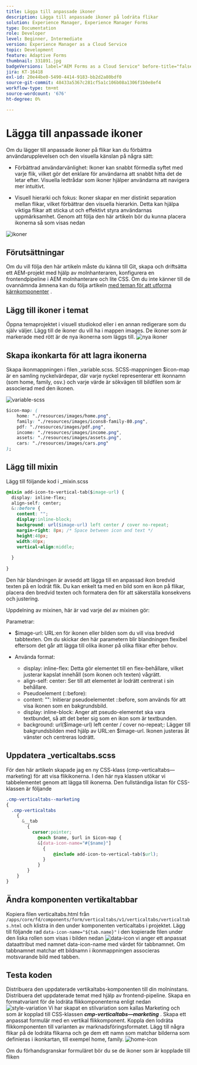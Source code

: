 ```yaml
---
title: Lägga till anpassade ikoner
description: Lägga till anpassade ikoner på lodräta flikar
solution: Experience Manager, Experience Manager Forms
type: Documentation
role: Developer
level: Beginner, Intermediate
version: Experience Manager as a Cloud Service
topic: Development
feature: Adaptive Forms
thumbnail: 331891.jpg
badgeVersions: label="AEM Forms as a Cloud Service" before-title="false"
jira: KT-16418
exl-id: 20e44be0-5490-4414-9183-bb2d2a80bdf0
source-git-commit: 48433a5367c281cf5a1c106b08a1306f1b0e8ef4
workflow-type: tm+mt
source-wordcount: '676'
ht-degree: 0%

---
```


# Lägga till anpassade ikoner

Om du lägger till anpassade ikoner på flikar kan du förbättra användarupplevelsen och den visuella känslan på några sätt:

* Förbättrad användarvänlighet: Ikoner kan snabbt förmedla syftet med varje flik, vilket gör det enklare för användarna att snabbt hitta det de letar efter. Visuella ledtrådar som ikoner hjälper användarna att navigera mer intuitivt.

* Visuell hierarki och fokus: Ikoner skapar en mer distinkt separation mellan flikar, vilket förbättrar den visuella hierarkin. Detta kan hjälpa viktiga flikar att sticka ut och effektivt styra användarnas uppmärksamhet.
Genom att följa den här artikeln bör du kunna placera ikonerna så som visas nedan

![ikoner](assets/icons.png)

## Förutsättningar

Om du vill följa den här artikeln måste du känna till Git, skapa och driftsätta ett AEM-projekt med hjälp av molnhanteraren, konfigurera en frontendpipeline i AEM molnhanterare och lite CSS. Om du inte känner till de ovannämnda ämnena kan du följa artikeln [med teman för att utforma kärnkomponenter](https://experienceleague.adobe.com/en/docs/experience-manager-cloud-service/content/forms/adaptive-forms-authoring/authoring-adaptive-forms-core-components/create-an-adaptive-form-on-forms-cs/using-themes-in-core-components#rename-env-file-theme-folder) .

## Lägg till ikoner i temat

Öppna temaprojektet i visuell studiokod eller i en annan redigerare som du själv väljer.
Lägg till de ikoner du vill ha i mappen images.
De ikoner som är markerade med rött är de nya ikonerna som läggs till.
![nya ikoner](assets/newicons.png)

## Skapa ikonkarta för att lagra ikonerna

Skapa ikonmappningen i filen _variable.scss. SCSS-mappningen $icon-map är en samling nyckelvärdepar, där varje nyckel representerar ett ikonnamn (som home, family, osv.) och varje värde är sökvägen till bildfilen som är associerad med den ikonen.

![variable-scss](assets/variable_scss.png)

```css
$icon-map: (
    home: "./resources/images/home.png",
    family: "./resources/images/icons8-family-80.png",
    pdf: "./resources/images/pdf.png",
    income: "./resources/images/income.png",
    assets: "./resources/images/assets.png",
    cars: "./resources/images/cars.png"
);
```

## Lägg till mixin

Lägg till följande kod i _mixin.scss

```css
@mixin add-icon-to-vertical-tab($image-url) {
  display: inline-flex;
  align-self: center;
  &::before {
    content: "";
    display:inline-block;
    background: url($image-url) left center / cover no-repeat;
    margin-right: 8px; /* Space between icon and text */
    height:40px;
    width:40px;
    vertical-align:middle;
    
  }
  
}
```

Den här blandningen är avsedd att lägga till en anpassad ikon bredvid texten på en lodrät flik. Du kan enkelt ta med en bild som en ikon på flikar, placera den bredvid texten och formatera den för att säkerställa konsekvens och justering.

Uppdelning av mixinen, här är vad varje del av mixinen gör:

Parametrar:

* $image-url: URL:en för ikonen eller bilden som du vill visa bredvid tabbtexten. Om du skickar den här parametern blir blandningen flexibel eftersom det går att lägga till olika ikoner på olika flikar efter behov.

* Använda format:

   * display: inline-flex: Detta gör elementet till en flex-behållare, vilket justerar kapslat innehåll (som ikonen och texten) vågrätt.
   * align-self: center: Ser till att elementet är lodrätt centrerat i sin behållare.
   * Pseudoelement (::before):
   * content: &quot;&quot;: Initierar pseudoelementet ::before, som används för att visa ikonen som en bakgrundsbild.
   * display: inline-block: Anger att pseudo-elementet ska vara textbundet, så att det beter sig som en ikon som är textbunden.
   * background: url($image-url) left center / cover no-repeat;: Lägger till bakgrundsbilden med hjälp av URL:en $image-url. Ikonen justeras åt vänster och centreras lodrätt.

## Uppdatera _verticaltabs.scss

För den här artikeln skapade jag en ny CSS-klass (cmp-verticaltabs—marketing) för att visa flikikonerna. I den här nya klassen utökar vi tabbelementet genom att lägga till ikonerna. Den fullständiga listan för CSS-klassen är följande

```css
.cmp-verticaltabs--marketing
{
  .cmp-verticaltabs
    {
      &__tab 
        {
          cursor:pointer;
            @each $name, $url in $icon-map {
            &[data-icon-name="#{$name}"]
              {
                  @include add-icon-to-vertical-tab($url);
              }
            }
        }
    }
}
```

## Ändra komponenten vertikaltabbar

Kopiera filen verticaltabs.html från ```/apps/core/fd/components/form/verticaltabs/v1/verticaltabs/verticaltabs.html``` och klistra in den under komponenten verticaltabs i projektet. Lägg till följande rad ```data-icon-name="${tab.name}"``` i den kopierade filen under den liska rollen som visas i bilden nedan
![ data-icon ](assets/data-icons.png)
vi anger ett anpassat dataattribut med namnet data-icon-name med värdet för tabbnamnet. Om tabbnamnet matchar ett bildnamn i ikonmappningen associeras motsvarande bild med tabben.



## Testa koden

Distribuera den uppdaterade vertikaltabs-komponenten till din molninstans.
Distribuera det uppdaterade temat med hjälp av frontend-pipeline.
Skapa en formatvariant för de lodräta flikkomponenterna enligt nedan
![style-variation](assets/verticaltab-style-variation.png)
Vi har skapat en stilvariation som kallas Marketing och som är kopplad till CSS-klassen _**cmp-verticaltabs—marketing**_ .
Skapa ett anpassat formulär med en vertikal flikkomponent. Koppla den lodräta flikkomponenten till varianten av marknadsföringsformatet.
Lägg till några flikar på de lodräta flikarna och ge dem ett namn som matchar bilderna som definieras i ikonkartan, till exempel home, family.
![home-icon](assets/tab-name.png)

Om du förhandsgranskar formuläret bör du se de ikoner som är kopplade till fliken
